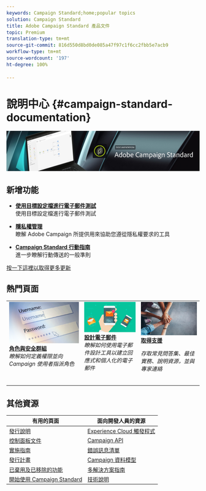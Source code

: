 ```yaml
---
keywords: Campaign Standard;home;popular topics
solution: Campaign Standard
title: Adobe Campaign Standard 產品文件
topic: Premium
translation-type: tm+mt
source-git-commit: 816d550d8bd0de085a47f97c1f6cc2fbb5e7acb9
workflow-type: tm+mt
source-wordcount: '197'
ht-degree: 100%

---
```



# 說明中心 {#campaign-standard-documentation}

![](start/using/assets/do-not-localize/banner_acs_doc.jpg)

## 新增功能

* **[使用目標設定檔進行電子郵件測試](sending/using/testing-messages-using-target.md)**<br/>使用目標設定檔進行電子郵件測試

* **[隱私權管理](https://helpx.adobe.com/campaign/kb/campaign-privacy.html)**<br/>
瞭解 Adobe Campaign 所提供用來協助您遵從隱私權要求的工具

* **[Campaign Standard 行動指南](https://helpx.adobe.com/campaign/kb/acs-mobile.html)**<br/>
進一步瞭解行動傳送的一般準則

[按一下這裡以取得更多更新](rn/using/documentation-updates.md)

## 熱門頁面

<table>
<tr>
  <td valign="top">
    <a href="administration/using/about-access-management.md">
      <img alt="角色" src="start/using/assets/roles.png"/>
    </a>
    <div>
    <a href="administration/using/about-access-management.md"><strong>角色與安全群組</strong></a>
    </div>
    <em>瞭解如何定義權限並向 Campaign 使用者指派角色</em>
    <br>
  </td>
  <td valign="top">
    <a href="designing/using/designing-content-in-adobe-campaign.md">
      <img alt="設計工具" src="start/using/assets/design.png" />
    </a>
    <div>
    <a href="designing/using/designing-content-in-adobe-campaign.md"><strong>設計電子郵件</strong></a>
    </div>
    <em>瞭解如何使用電子郵件設計工具以建立回應式和個人化的電子郵件</em>
    <br>     
  </td>
  <td valign="top">
       <img alt="支援" src="start/using/assets/do-not-localize/help.jpeg" />
    <div><a href="https://helpx.adobe.com/campaign/kb/ac-support.html">
    <strong>取得支援</strong></a>
    </div>
    <p><em>存取常見問答集、最佳實務、說明資源，並與專家連絡</em></p>
    <br>
  </td>
</tr>
</table>

## 其他資源

| 有用的頁面 | 面向開發人員的資源 |
|---|---|
| [發行說明](rn/using/release-notes.md) | [Experience Cloud 觸發程式](integrating/using/about-adobe-experience-cloud-triggers.md) |
| [控制面板文件](https://docs.adobe.com/content/help/zh-Hant/control-panel/using/control-panel-home.html) | [Campaign API](api/using/get-started-apis.md) |
| [實施指南](https://helpx.adobe.com/campaign/kb/campaign-standard-implementation-guide.html) | [錯誤訊息清單](https://docs.adobe.com/content/help/en/campaign-classic/technicalresources/error_messages/error_codes.html) |
| [發行計畫](rn/using/release-planning.md) | [Campaign 資料模型](developing/using/datamodel-introduction.md) |
| [已棄用及已移除的功能](https://helpx.adobe.com/campaign/kb/acs-deprecated-and-removed-features.html) | [多解決方案指南](integrating/using/get-started-campaign-integrations.md) |
| [開始使用 Campaign Standard](start/using/about-campaign-standard.md) | [技術說明](https://helpx.adobe.com/campaign/kb/acs-article-list.html) |
